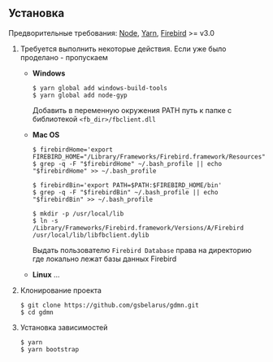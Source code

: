 ## Установка

Предворительные требования: [Node](https://nodejs.org/en/download/), [Yarn](https://yarnpkg.com/en/docs/install), [Firebird](https://www.firebirdsql.org/en/server-packages/) >= v3.0

1. Требуется выполнить некоторые действия. Если уже было проделано - пропускаем

    * **Windows**
        ```
        $ yarn global add windows-build-tools
        $ yarn global add node-gyp
        ```
        Добавить в переменную окружения PATH путь к папке с библиотекой `<fb_dir>/fbclient.dll`
        
    * **Mac OS**
        ```
        $ firebirdHome='export FIREBIRD_HOME="/Library/Frameworks/Firebird.framework/Resources"'
        $ grep -q -F "$firebirdHome" ~/.bash_profile || echo "$firebirdHome" >> ~/.bash_profile
        
        $ firebirdBin='export PATH=$PATH:$FIREBIRD_HOME/bin'
        $ grep -q -F "$firebirdBin" ~/.bash_profile || echo "$firebirdBin" >> ~/.bash_profile
        
        $ mkdir -p /usr/local/lib 
        $ ln -s /Library/Frameworks/Firebird.framework/Versions/A/Firebird /usr/local/lib/libfbclient.dylib
        ```
        Выдать пользователю `Firebird Database` права на директорию где локально лежат базы данных Firebird
    * **Linux**
        ...

2. Клонирование проекта
    ```
    $ git clone https://github.com/gsbelarus/gdmn.git
    $ cd gdmn
    ```
5. Установка зависимостей
    ```
    $ yarn
    $ yarn bootstrap
    ```
